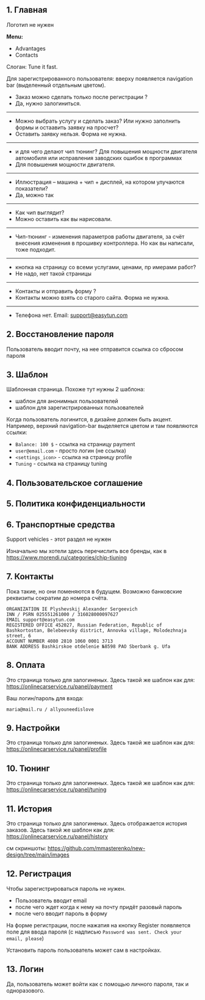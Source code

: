 ## 1. Главная


Логотип не нужен

**Menu:**

- Advantages
- Contacts

Слоган: Tune it fast.

Для зарегистрированного пользователя:
вверху появляется navigation bar (выделенный отдельным цветом).


- Заказ можно сделать только после регистрации ?
- Да, нужно залогиниться.
---
- Можно выбрать услугу и сделать заказ? Или нужно  заполнить формы и остаавить заявку на просчет?
- Оставить заявку нельзя. Форма не нужна.
---
- и для чего делают чип тюнинг? Для повышения мощности двигателя автомобиля или исправления заводских ошибок  в программах
- Для повышения мощности двигателя. 
---
- Иллюстрация – машина + чип + дисплей, на котором улучаются показатели?
- Да, можно так
---
- Как чип выглядит?
- Можно оставить как вы нарисовали.
---
- Чип-тюнинг - изменения параметров работы двигателя, за счёт внесения изменения в прошивку контроллера.
Но как вы написали, тоже подходит.
---
- кнопка на страницу со всеми услугами, ценами, пр
имерами работ?
- Не надо, нет такой страницы
---
- Контакты и отправить форму ?
- Контакты можно взять со старого сайта. Форма не нужна.
---
- Телефона нет. Email: support@easytun.com

## 2. Восстановление пароля

Пользователь вводит почту, на нее отправится ссылка со сбросом пароля

## 3. Шаблон

Шаблонная страница.
Похоже тут нужны 2 шаблона:
- шаблон для анонимных пользователей
- шаблон для зарегистрированных пользователей

Когда пользователь логинится, в дизайне должен быть акцент. Например, верхний navigation-bar выделяется цветом и там появляются ссылки:
- `Balance: 100 $`        - ссылка на страницу payment
- `user@email.com`        - просто логин (не ссылка)
- `<settings_icon>`       - ссылка на страницу profile
- `Tuning`                - ссылка на страницу tuning

## 4. Пользовательское соглашение 

## 5. Политика конфиденциальности

## 6. Транспортные средства

Support vehicles - этот раздел не нужен

Изначально мы хотели здесь перечислить все бренды, как в https://www.morendi.ru/categories/chip-tiuning


## 7. Контакты

Пока такие, но они поменяются в будущем.
Возможно банковские реквизиты сократим до номера счёта.

```
ORGANIZATION IE Plyshevskij Alexander Sergeevich
INN / PSRN 025551261000 / 316028000097627
EMAIL support@easytun.com
REGISTERED OFFICE 452027, Russian Federation, Republic of Bashkortostan, Belebeevsky district, Annovka village, Molodezhnaja street, 6
ACCOUNT NUMBER 4080 2810 1060 0001 3713
BANK ADDRESS Bashkirskoe otdelenie №8598 PAO Sberbank g. Ufa
```


## 8. Оплата

Это страница только для залогиненых.
Здесь такой же шаблон как для:
https://onlinecarservice.ru/panel/payment


Ваш логин/пароль для входа:
```
maria@mail.ru / allyouneedislove
```


## 9. Настройки

Это страница только для залогиненых.
Здесь такой же шаблон как для:
https://onlinecarservice.ru/panel/profile


## 10. Тюнинг

Это страница только для залогиненых.
Здесь такой же шаблон как для:
https://onlinecarservice.ru/panel/tuning


## 11. История

Это страница только для залогиненых.
Здесь отображается история заказов.
Здесь такой же шаблон как для:
https://onlinecarservice.ru/panel/history

см скриншоты:
https://github.com/mmasterenko/new-design/tree/main/images


## 12. Регистрация

Чтобы зарегистрироваться пароль не нужен.
- Пользователь вводит email
- после чего ждет когда к нему на почту придёт разовый пароль
- после чего вводит пароль в форму

На форме регистрации, после нажатия на кнопку Register появляется поле для ввода пароля (с надписью `Password was sent. Check your email, please`)

Установить пароль пользователь может сам в настройках.


## 13. Логин

Да, пользователь может войти как с помощью личного пароля, так и одноразового.

